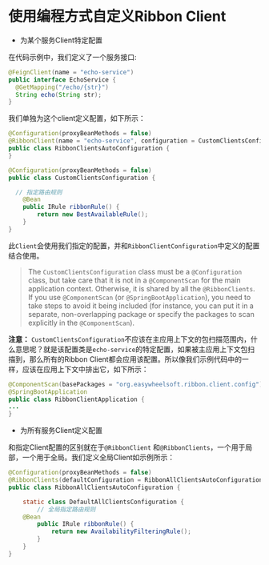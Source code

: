 # 使用编程方式自定义Ribbon Client

* 为某个服务Client特定配置

在代码示例中，我们定义了一个服务接口:

```java
@FeignClient(name = "echo-service")
public interface EchoService {
  @GetMapping("/echo/{str}")
  String echo(String str);
}
```

我们单独为这个client定义配置，如下所示：

```java
@Configuration(proxyBeanMethods = false)
@RibbonClient(name = "echo-service", configuration = CustomClientsConfiguration.class)
public class RibbonClientsAutoConfiguration {
}

@Configuration(proxyBeanMethods = false)
public class CustomClientsConfiguration {

  // 指定路由规则
	@Bean
	public IRule ribbonRule() {
		return new BestAvailableRule();
	}
}
```

此`Client`会使用我们指定的配置，并和`RibbonClientConfiguration`中定义的配置结合使用。

> The `CustomClientsConfiguration` class must be a `@Configuration` class, but take care that it is not in a `@ComponentScan` for the main application context. Otherwise, it is shared by all the `@RibbonClients`. If you use `@ComponentScan` (or `@SpringBootApplication`), you need to take steps to avoid it being included (for instance, you can put it in a separate, non-overlapping package or specify the packages to scan explicitly in the `@ComponentScan`).

**注意：** `CustomClientsConfiguration`不应该在主应用上下文的包扫描范围内，什么意思呢？就是该配置类是`echo-service`的特定配置，如果被主应用上下文包扫描到，那么所有的Ribbon Client都会应用该配置。所以像我们示例代码中的一样，应该在应用上下文中排出它，如下所示：

```java
@ComponentScan(basePackages = "org.easywheelsoft.ribbon.client.config")
@SpringBootApplication
public class RibbonClientApplication {
...
}
```

* 为所有服务Client定义配置

和指定Client配置的区别就在于`@RibbonClient` 和`@RibbonClients`，一个用于局部，一个用于全局。我们定义全局Client如示例所示：

```java
@Configuration(proxyBeanMethods = false)
@RibbonClients(defaultConfiguration = RibbonAllClientsAutoConfiguration.DefaultAllClientsConfiguration.class)
public class RibbonAllClientsAutoConfiguration {

	static class DefaultAllClientsConfiguration {
		// 全局指定路由规则
    @Bean
		public IRule ribbonRule() {
			return new AvailabilityFilteringRule();
		}
	}
}
```


